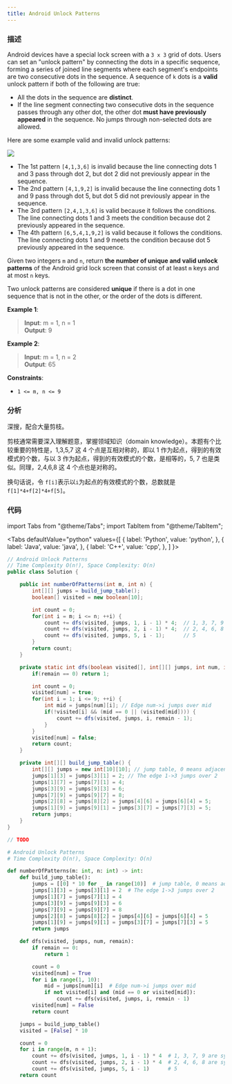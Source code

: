 ```yaml
---
title: Android Unlock Patterns
---
```


### 描述

Android devices have a special lock screen with a `3 x 3` grid of dots. Users can set an "unlock pattern" by connecting the dots in a specific sequence, forming a series of joined line segments where each segment's endpoints are two consecutive dots in the sequence. A sequence of `k` dots is a **valid** unlock pattern if both of the following are true:

- All the dots in the sequence are **distinct**.
- If the line segment connecting two consecutive dots in the sequence passes through any other dot, the other dot **must have previously appeared** in the sequence. No jumps through non-selected dots are allowed.

Here are some example valid and invalid unlock patterns:

![](/img/android-unlock.png)

- The 1st pattern `[4,1,3,6]` is invalid because the line connecting dots 1 and 3 pass through dot 2, but dot 2 did not previously appear in the sequence.
- The 2nd pattern `[4,1,9,2]` is invalid because the line connecting dots 1 and 9 pass through dot 5, but dot 5 did not previously appear in the sequence.
- The 3rd pattern `[2,4,1,3,6]` is valid because it follows the conditions. The line connecting dots 1 and 3 meets the condition because dot 2 previously appeared in the sequence.
- The 4th pattern `[6,5,4,1,9,2]` is valid because it follows the conditions. The line connecting dots 1 and 9 meets the condition because dot 5 previously appeared in the sequence.

Given two integers `m` and `n`, return **the number of unique and valid unlock patterns** of the Android grid lock screen that consist of at least `m` keys and at most `n` keys.

Two unlock patterns are considered **unique** if there is a dot in one sequence that is not in the other, or the order of the dots is different.

**Example 1**:

> **Input**: m = 1, n = 1  
> **Output**: 9

**Example 2**:

> **Input**: m = 1, n = 2  
> **Output**: 65

**Constraints**:

- `1 <= m, n <= 9`

### 分析

深搜，配合大量剪枝。

剪枝通常需要深入理解题意，掌握领域知识（domain knowledge）。本题有个比较重要的特性是，1,3,5,7 这 4 个点是互相对称的，即以 1 作为起点，得到的有效模式的个数，与以 3 作为起点，得到的有效模式的个数，是相等的，5, 7 也是类似。同理，2,4,6,8 这 4 个点也是对称的。

换句话说，令 `f[i]`表示以`i`为起点的有效模式的个数，总数就是 `f[1]*4+f[2]*4+f[5]`。

### 代码

import Tabs from "@theme/Tabs";
import TabItem from "@theme/TabItem";

<Tabs
defaultValue="python"
values={[
{ label: 'Python', value: 'python', },
{ label: 'Java', value: 'java', },
{ label: 'C++', value: 'cpp', },
]
}>
<TabItem value="java">

```java
// Android Unlock Patterns
// Time Complexity O(n!), Space Complexity: O(n)
public class Solution {

    public int numberOfPatterns(int m, int n) {
        int[][] jumps = build_jump_table();
        boolean[] visited = new boolean[10];

        int count = 0;
        for(int i = m; i <= n; ++i) {
            count += dfs(visited, jumps, 1, i - 1) * 4;  // 1, 3, 7, 9 are symmetric
            count += dfs(visited, jumps, 2, i - 1) * 4;  // 2, 4, 6, 8 are symmetric
            count += dfs(visited, jumps, 5, i - 1);      // 5
        }
        return count;
    }

    private static int dfs(boolean visited[], int[][] jumps, int num, int remain) {
        if(remain == 0) return 1;

        int count = 0;
        visited[num] = true;
        for(int i = 1; i <= 9; ++i) {
            int mid = jumps[num][i]; // Edge num->i jumps over mid
            if(!visited[i] && (mid == 0 || (visited[mid]))) {
                count += dfs(visited, jumps, i, remain - 1);
            }
        }
        visited[num] = false;
        return count;
    }

    private int[][] build_jump_table() {
        int[][] jumps = new int[10][10]; // jump table, 0 means adjacent
        jumps[1][3] = jumps[3][1] = 2; // The edge 1->3 jumps over 2
        jumps[1][7] = jumps[7][1] = 4;
        jumps[3][9] = jumps[9][3] = 6;
        jumps[7][9] = jumps[9][7] = 8;
        jumps[2][8] = jumps[8][2] = jumps[4][6] = jumps[6][4] = 5;
        jumps[1][9] = jumps[9][1] = jumps[3][7] = jumps[7][3] = 5;
        return jumps;
    }
}
```

</TabItem>
<TabItem value="cpp">

```cpp
// TODO
```

</TabItem>

<TabItem value="python">

```python
# Android Unlock Patterns
# Time Complexity O(n!), Space Complexity: O(n)

def numberOfPatterns(m: int, n: int) -> int:
    def build_jump_table():
        jumps = [[0] * 10 for _ in range(10)]  # jump table, 0 means adjacent
        jumps[1][3] = jumps[3][1] = 2  # The edge 1->3 jumps over 2
        jumps[1][7] = jumps[7][1] = 4
        jumps[3][9] = jumps[9][3] = 6
        jumps[7][9] = jumps[9][7] = 8
        jumps[2][8] = jumps[8][2] = jumps[4][6] = jumps[6][4] = 5
        jumps[1][9] = jumps[9][1] = jumps[3][7] = jumps[7][3] = 5
        return jumps

    def dfs(visited, jumps, num, remain):
        if remain == 0:
            return 1

        count = 0
        visited[num] = True
        for i in range(1, 10):
            mid = jumps[num][i]  # Edge num->i jumps over mid
            if not visited[i] and (mid == 0 or visited[mid]):
                count += dfs(visited, jumps, i, remain - 1)
        visited[num] = False
        return count

    jumps = build_jump_table()
    visited = [False] * 10

    count = 0
    for i in range(m, n + 1):
        count += dfs(visited, jumps, 1, i - 1) * 4  # 1, 3, 7, 9 are symmetric
        count += dfs(visited, jumps, 2, i - 1) * 4  # 2, 4, 6, 8 are symmetric
        count += dfs(visited, jumps, 5, i - 1)      # 5
    return count
```

</TabItem>
</Tabs>
